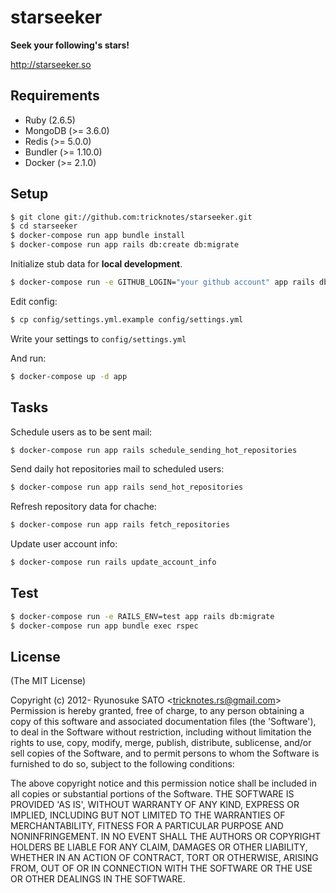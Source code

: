 # starseeker

**Seek your following's stars!**

http://starseeker.so

## Requirements

* Ruby    (2.6.5)
* MongoDB (>= 3.6.0)
* Redis   (>= 5.0.0)
* Bundler (>= 1.10.0)
* Docker  (>= 2.1.0)

## Setup

``` sh
$ git clone git://github.com:tricknotes/starseeker.git
$ cd starseeker
$ docker-compose run app bundle install
$ docker-compose run app rails db:create db:migrate
```

Initialize stub data for **local development**.
``` sh
$ docker-compose run -e GITHUB_LOGIN="your github account" app rails db:seeds_stub_event
```

Edit config:
``` sh
$ cp config/settings.yml.example config/settings.yml
```

Write your settings to `config/settings.yml`

And run:
``` sh
$ docker-compose up -d app
```

## Tasks

Schedule users as to be sent mail:
``` sh
$ docker-compose run app rails schedule_sending_hot_repositories
```

Send daily hot repositories mail to scheduled users:
``` sh
$ docker-compose run app rails send_hot_repositories
```

Refresh repository data for chache:
``` sh
$ docker-compose run app rails fetch_repositories
```

Update user account info:
``` sh
$ docker-compose run rails update_account_info
```

## Test

``` sh
$ docker-compose run -e RAILS_ENV=test app rails db:migrate
$ docker-compose run app bundle exec rspec
```

## License

(The MIT License)

Copyright (c) 2012- Ryunosuke SATO &lt;tricknotes.rs@gmail.com&gt;
Permission is hereby granted, free of charge, to any person obtaining a copy of this software and associated documentation files (the 'Software'), to deal in the Software without restriction, including without limitation the rights to use, copy, modify, merge, publish, distribute, sublicense, and/or sell copies of the Software, and to permit persons to whom the Software is furnished to do so, subject to the following conditions:

The above copyright notice and this permission notice shall be included in all copies or substantial portions of the Software.
THE SOFTWARE IS PROVIDED 'AS IS', WITHOUT WARRANTY OF ANY KIND, EXPRESS OR IMPLIED, INCLUDING BUT NOT LIMITED TO THE WARRANTIES OF MERCHANTABILITY, FITNESS FOR A PARTICULAR PURPOSE AND NONINFRINGEMENT. IN NO EVENT SHALL THE AUTHORS OR COPYRIGHT HOLDERS BE LIABLE FOR ANY CLAIM, DAMAGES OR OTHER LIABILITY, WHETHER IN AN ACTION OF CONTRACT, TORT OR OTHERWISE, ARISING FROM, OUT OF OR IN CONNECTION WITH THE SOFTWARE OR THE USE OR OTHER DEALINGS IN THE SOFTWARE.
